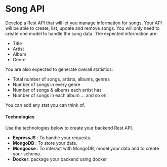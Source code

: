 # Song API

Develop a Rest API that will let you manage information for songs. Your API will be able to create, list, update and remove songs. You will only need to create one model to handle the
song data. The expected information are:
- Title
- Artist
- Album
- Genre

You are also expected to generate overall statistics:
- Total number of songs, artists, albums, genres
- Number of songs in every genre
- Number of songs & albums each artist has
- Number of songs in each album … and so on.

You can add any stat you can think of.

#### Technologies
Use the technologies below to create your backend Rest API.
- **ExpressJS** : To handle your requests.
- **MongoDB** : To store your data.
- **Mongoose** : To interact with MongoDB, model your data and to create your schema.
- **Docker**: package your backend using docker
